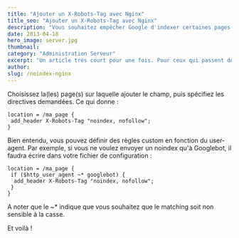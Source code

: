 ```yaml
---
title: "Ajouter un X-Robots-Tag avec Nginx"
title_seo: "Ajouter un X-Robots-Tag avec Nginx"
description: "Vous souhaitez empêcher Google d'indexer certaines pages ? Votre serveur est Nginx ? Testez la méthode du X-Robots-Tag..."
date: 2013-04-18
hero_image: server.jpg
thumbnail:
category: "Administration Serveur"
excerpt: "Un article très court pour une fois. Pour ceux qui passent de Apache à Nginx et qui souhaiteraient savoir comment ajouter un X-Robots-Tag dans le header http, voici quelle est la manière de procéder."
author:
slug: /noindex-nginx
---
```


Choisissez la(les) page(s) sur laquelle ajouter le champ, puis spécifiez les directives demandées. Ce qui donne :

``` nginx
location = /ma_page {
 add_header X-Robots-Tag "noindex, nofollow";     
}
```

Bien entendu, vous pouvez définir des règles custom en fonction du user-agent. Par exemple, si vous ne voulez envoyer un noindex qu'à Googlebot, il faudra écrire dans votre fichier de configuration :

``` nginx
location = /ma_page {
 if ($http_user_agent ~* googlebot) {
  add_header X-Robots-Tag "noindex, nofollow";
 }
}
```

A noter que le ~* indique que vous souhaitez que le matching soit non sensible à la casse.

Et voilà !
